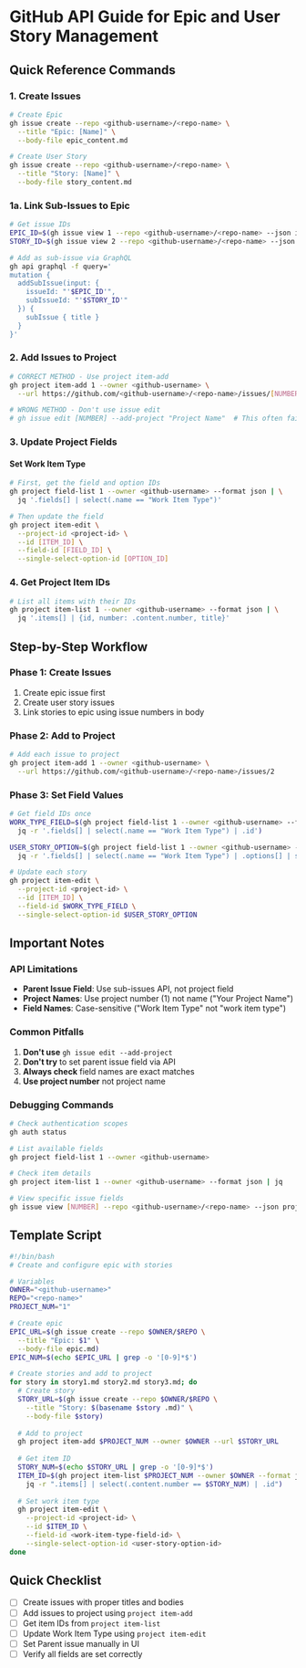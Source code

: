 # GitHub API Guide for Epic and User Story Management

## Quick Reference Commands

### 1. Create Issues
```bash
# Create Epic
gh issue create --repo <github-username>/<repo-name> \
  --title "Epic: [Name]" \
  --body-file epic_content.md

# Create User Story
gh issue create --repo <github-username>/<repo-name> \
  --title "Story: [Name]" \
  --body-file story_content.md
```

### 1a. Link Sub-Issues to Epic
```bash
# Get issue IDs
EPIC_ID=$(gh issue view 1 --repo <github-username>/<repo-name> --json id -q .id)
STORY_ID=$(gh issue view 2 --repo <github-username>/<repo-name> --json id -q .id)

# Add as sub-issue via GraphQL
gh api graphql -f query='
mutation {
  addSubIssue(input: {
    issueId: "'$EPIC_ID'",
    subIssueId: "'$STORY_ID'"
  }) {
    subIssue { title }
  }
}'
```

### 2. Add Issues to Project
```bash
# CORRECT METHOD - Use project item-add
gh project item-add 1 --owner <github-username> \
  --url https://github.com/<github-username>/<repo-name>/issues/[NUMBER]

# WRONG METHOD - Don't use issue edit
# gh issue edit [NUMBER] --add-project "Project Name"  # This often fails
```

### 3. Update Project Fields

#### Set Work Item Type
```bash
# First, get the field and option IDs
gh project field-list 1 --owner <github-username> --format json | \
  jq '.fields[] | select(.name == "Work Item Type")'

# Then update the field
gh project item-edit \
  --project-id <project-id> \
  --id [ITEM_ID] \
  --field-id [FIELD_ID] \
  --single-select-option-id [OPTION_ID]
```

### 4. Get Project Item IDs
```bash
# List all items with their IDs
gh project item-list 1 --owner <github-username> --format json | \
  jq '.items[] | {id, number: .content.number, title}'
```

## Step-by-Step Workflow

### Phase 1: Create Issues
1. Create epic issue first
2. Create user story issues
3. Link stories to epic using issue numbers in body

### Phase 2: Add to Project
```bash
# Add each issue to project
gh project item-add 1 --owner <github-username> \
  --url https://github.com/<github-username>/<repo-name>/issues/2
```

### Phase 3: Set Field Values
```bash
# Get field IDs once
WORK_TYPE_FIELD=$(gh project field-list 1 --owner <github-username> --format json | \
  jq -r '.fields[] | select(.name == "Work Item Type") | .id')

USER_STORY_OPTION=$(gh project field-list 1 --owner <github-username> --format json | \
  jq -r '.fields[] | select(.name == "Work Item Type") | .options[] | select(.name == "User Story") | .id')

# Update each story
gh project item-edit \
  --project-id <project-id> \
  --id [ITEM_ID] \
  --field-id $WORK_TYPE_FIELD \
  --single-select-option-id $USER_STORY_OPTION
```

## Important Notes

### API Limitations
- **Parent Issue Field**: Use sub-issues API, not project field
- **Project Names**: Use project number (1) not name ("Your Project Name")  
- **Field Names**: Case-sensitive ("Work Item Type" not "work item type")

### Common Pitfalls
1. **Don't use** `gh issue edit --add-project`
2. **Don't try** to set parent issue field via API
3. **Always check** field names are exact matches
4. **Use project number** not project name

### Debugging Commands
```bash
# Check authentication scopes
gh auth status

# List available fields
gh project field-list 1 --owner <github-username>

# Check item details
gh project item-list 1 --owner <github-username> --format json | jq

# View specific issue fields
gh issue view [NUMBER] --repo <github-username>/<repo-name> --json projectItems
```

## Template Script

```bash
#!/bin/bash
# Create and configure epic with stories

# Variables
OWNER="<github-username>"
REPO="<repo-name>"
PROJECT_NUM="1"

# Create epic
EPIC_URL=$(gh issue create --repo $OWNER/$REPO \
  --title "Epic: $1" \
  --body-file epic.md)
EPIC_NUM=$(echo $EPIC_URL | grep -o '[0-9]*$')

# Create stories and add to project
for story in story1.md story2.md story3.md; do
  # Create story
  STORY_URL=$(gh issue create --repo $OWNER/$REPO \
    --title "Story: $(basename $story .md)" \
    --body-file $story)
  
  # Add to project
  gh project item-add $PROJECT_NUM --owner $OWNER --url $STORY_URL
  
  # Get item ID
  STORY_NUM=$(echo $STORY_URL | grep -o '[0-9]*$')
  ITEM_ID=$(gh project item-list $PROJECT_NUM --owner $OWNER --format json | \
    jq -r ".items[] | select(.content.number == $STORY_NUM) | .id")
  
  # Set work item type
  gh project item-edit \
    --project-id <project-id> \
    --id $ITEM_ID \
    --field-id <work-item-type-field-id> \
    --single-select-option-id <user-story-option-id>
done
```

## Quick Checklist

- [ ] Create issues with proper titles and bodies
- [ ] Add issues to project using `project item-add`
- [ ] Get item IDs from `project item-list`
- [ ] Update Work Item Type using `project item-edit`
- [ ] Set Parent issue manually in UI
- [ ] Verify all fields are set correctly
